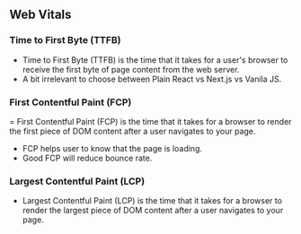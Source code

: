 ## Web Vitals

### Time to First Byte (TTFB)
- Time to First Byte (TTFB) is the time that it takes for a user's browser to receive the first byte of page content from the web server.
- A bit irrelevant to choose between Plain React vs Next.js vs Vanila JS.

### First Contentful Paint (FCP)
= First Contentful Paint (FCP) is the time that it takes for a browser to render the first piece of DOM content after a user navigates to your page.
- FCP helps user to know that the page is loading.
- Good FCP will reduce bounce rate.

### Largest Contentful Paint (LCP)
- Largest Contentful Paint (LCP) is the time that it takes for a browser to render the largest piece of DOM content after a user navigates to your page.


